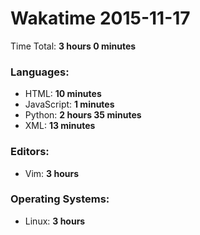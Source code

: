 # Wakatime 2015-11-17

Time Total: **3 hours 0 minutes**

### Languages:
- HTML: **10 minutes** 
- JavaScript: **1 minutes** 
- Python: **2 hours 35 minutes** 
- XML: **13 minutes** 

### Editors:
- Vim: **3 hours** 

### Operating Systems:
- Linux: **3 hours** 

